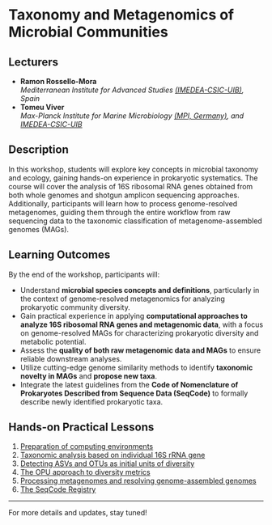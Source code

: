 # Taxonomy and Metagenomics of Microbial Communities

## Lecturers

- **Ramon Rossello-Mora**  
  *Mediterranean Institute for Advanced Studies [(IMEDEA-CSIC-UIB)](https://imedea.uib-csic.es/), Spain*
- **Tomeu Viver**  
  *Max-Planck Institute for Marine Microbiology [(MPI, Germany)](https://www.mpi-bremen.de/Max-Planck-Institut-fuer-Marine-Mikrobiologie-in-Bremen.html), and [IMEDEA-CSIC-UIB](https://imedea.uib-csic.es/)*

## Description

In this workshop, students will explore key concepts in microbial taxonomy and ecology, gaining hands-on experience in prokaryotic systematics. The course will cover the analysis of 16S ribosomal RNA genes obtained from both whole genomes and shotgun amplicon sequencing approaches. Additionally, participants will learn how to process genome-resolved metagenomes, guiding them through the entire workflow from raw sequencing data to the taxonomic classification of metagenome-assembled genomes (MAGs).

## Learning Outcomes

By the end of the workshop, participants will:

- Understand **microbial species concepts and definitions**, particularly in the context of genome-resolved metagenomics for analyzing prokaryotic community diversity.
- Gain practical experience in applying **computational approaches to analyze 16S ribosomal RNA genes and metagenomic data**, with a focus on genome-resolved MAGs for characterizing prokaryotic diversity and metabolic potential.
- Assess the **quality of both raw metagenomic data and MAGs** to ensure reliable downstream analyses.
- Utilize cutting-edge genome similarity methods to identify **taxonomic novelty in MAGs** and **propose new taxa**.
- Integrate the latest guidelines from the **Code of Nomenclature of Prokaryotes Described from Sequence Data (SeqCode)** to formally describe newly identified prokaryotic taxa.

## Hands-on Practical Lessons

1. [Preparation of computing environments](https://tomeuviver.github.io/Computing_environment.github.io/)
2. [Taxonomic analysis based on individual 16S rRNA gene](https://tomeuviver.github.io/Single_16S_ARB/)
3. [Detecting ASVs and OTUs as initial units of diversity](https://tomeuviver.github.io/ASVs_Qiime2.github.io/)
4. [The OPU approach to diversity metrics](https://tomeuviver.github.io/OPU_approach/)
5. [Processing metagenomes and resolving genome-assembled genomes](https://tomeuviver.github.io/Metagenomics.github.io/)
6. [The SeqCode Registry](https://www.google.com/)

---

For more details and updates, stay tuned!


